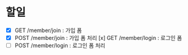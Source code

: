 # 할일

- [x] GET /member/join : 가입 폼
- [x] POST /member/join : 가입 폼 처리
  [x] GET /member/login : 로그인 폼
- [ ] POST /member/login : 로그인 폼 처리